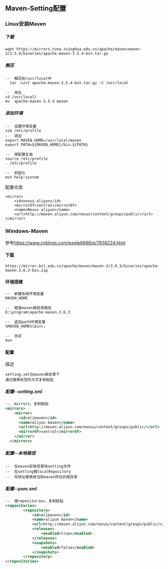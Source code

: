 ## Maven-Setting配置

### Linux安装Maven

##### 下载

```
wget https://mirrors.tuna.tsinghua.edu.cn/apache/maven/maven-3/3.5.4/binaries/apache-maven-3.5.4-bin.tar.gz
```

##### 解压

```
--	解压到/usr/local中
  tar -xzvf apache-maven-3.5.4-bin.tar.gz -C /usr/local
  
--	改名
cd /usr/local/
mv  apache-maven-3.5.4 maven
```

##### 添加环境

```
--	设置环境变量
vim /etc/profile
--	添加
export MAVEN_HOME=/usr/local/maven
export PATH=${MAVEN_HOME}/bin:${PATH}

--	使配置生效
source /etc/profile
. /etc/profile

--	初始化
mvn help:system
```

配置仓库

```
<mirror>
    <id>nexus-aliyun</id>
    <mirrorOf>central</mirrorOf>
    <name>Nexus aliyun</name>
    <url>http://maven.aliyun.com/nexus/content/groups/public</url>
</mirror>
```



### Windows-Maven

参考<https://www.cnblogs.com/eagle6688/p/7838224.html>

#### 下载

```
https://mirror.bit.edu.cn/apache/maven/maven-3/3.6.3/binaries/apache-maven-3.6.3-bin.zip
```

#### 环境搭建

```
--	新建系统环境变量
MAVEN_HOME

--	赋值maven根目录路径
D:\program\apache-maven-3.6.3

--  追加path环境变量
%MAVEN_HOME%\bin\;

--	测试
mvn
```

#### 配置

描述

```
setting.xml在maven根目录下
通过搜素标签的方式复制粘贴
```



##### 配置--setting.xml

```xml
--	mirrors，复制粘贴
<mirrors>
    <mirror>
      <id>alimaven</id>
      <name>aliyun maven</name>
      <url>http://maven.aliyun.com/nexus/content/groups/public/</url>
      <mirrorOf>central</mirrorOf>        
    </mirror>
  </mirrors>
```

##### 配置--本地路径

```
--	在maven安装目录找setting文件
--	在setting搜localRepository
--  将地址替换成当前maven所在的根目录
```



##### 配置--pom.xml

```xml
--	搜repositories，复制粘贴
<repositories>  
        <repository>  
            <id>alimaven</id>  
            <name>aliyun maven</name>  
            <url>http://maven.aliyun.com/nexus/content/groups/public/</url>  
            <releases>  
                <enabled>true</enabled>  
            </releases>  
            <snapshots>  
                <enabled>false</enabled>  
            </snapshots>  
        </repository>  
</repositories>  
```

